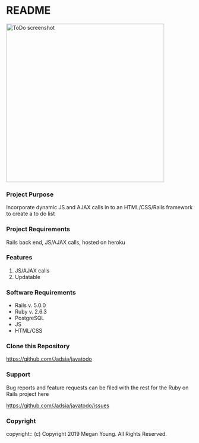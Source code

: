 # README

<img width="425" alt="ToDo screenshot" src="https://user-images.githubusercontent.com/48420271/67201555-6460a500-f3bb-11e9-95f8-dca13648c6d2.PNG">

### Project Purpose

Incorporate dynamic JS and AJAX calls in to an HTML/CSS/Rails framework to create a to do list
 
### Project Requirements

Rails back end, JS/AJAX calls, hosted on heroku
 
### Features

1. JS/AJAX calls
2. Updatable
 
### Software Requirements
 
* Rails v. 5.0.0 
* Ruby v. 2.6.3
* PostgreSQL
* JS
* HTML/CSS
 
### Clone this Repository
https://github.com/Jadsia/javatodo
 
### Support
Bug reports and feature requests can be filed with the rest for the Ruby on Rails project here

https://github.com/Jadsia/javatodo/issues
 
### Copyright
copyright:: (c) Copyright 2019 Megan Young. All Rights Reserved.


